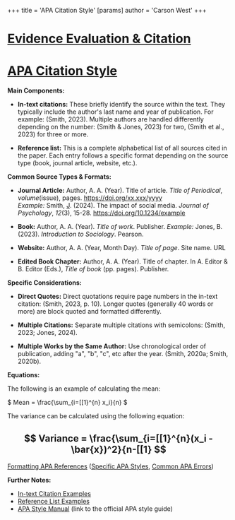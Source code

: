 +++
 title = 'APA Citation Style'
[params]
	author = 'Carson West'
+++
# [Evidence Evaluation & Citation](./../evidence-evaluation-&-citation/)
# [APA Citation Style](./../apa-citation-style/)

**Main Components:**

* **In-text citations:**  These briefly identify the source within the text.  They typically include the author's last name and year of publication.  For example: (Smith, 2023).  Multiple authors are handled differently depending on the number:  (Smith & Jones, 2023) for two, (Smith et al., 2023) for three or more.

* **Reference list:** This is a complete alphabetical list of all sources cited in the paper.  Each entry follows a specific format depending on the source type (book, journal article, website, etc.).

**Common Source Types & Formats:**

* **Journal Article:**  Author, A. A. (Year). Title of article. *Title of Periodical*, *volume*(issue), pages. https://doi.org/xx.xxx/yyyy  
    *Example:*  Smith, [J](./../j/). (2024). The impact of social media. *Journal of Psychology*, *12*(3), 15-28. https://doi.org/10.1234/example

* **Book:** Author, A. A. (Year). *Title of work*. Publisher.
    *Example:*  Jones, B. (2023). *Introduction to Sociology*. Pearson.

* **Website:**  Author, A. A. (Year, Month Day). *Title of page*. Site name. URL

* **Edited Book Chapter:** Author, A. A. (Year). Title of chapter. In A. Editor & B. Editor (Eds.), *Title of book* (pp. pages). Publisher.


**Specific Considerations:**

* **Direct Quotes:**  Direct quotations require page numbers in the in-text citation: (Smith, 2023, p. 10).  Longer quotes (generally 40 words or more) are block quoted and formatted differently.

* **Multiple Citations:** Separate multiple citations with semicolons: (Smith, 2023; Jones, 2024).

* **Multiple Works by the Same Author:** Use chronological order of publication, adding "a", "b", "c", etc after the year. (Smith, 2020a; Smith, 2020b).


**Equations:**

The following is an example of calculating the mean:

 $ Mean = \frac{\sum_{i=[[1}^{n} x_i}{n} $ 

The variance can be calculated using the following equation:

##  $$ Variance = \frac{\sum_{i=[[1}^{n}(x_i - \bar{x})^2}{n-[[1} $$  
[Formatting APA References](./../formatting-apa-references/)  ([Specific APA Styles](./../specific-apa-styles/), [Common APA Errors](./../common-apa-errors/))


**Further Notes:**

* [In-text Citation Examples](./../in-text-citation-examples/)
* [Reference List Examples](./../reference-list-examples/)
* [APA Style Manual](./../apa-style-manual/)  (link to the official APA style guide)


